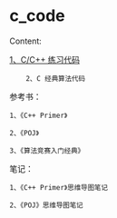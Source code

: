 c_code
======

<h>Content:</h>

<a href= "baidu.com">1、C/C++ 练习代码</a>
	
		2、C 经典算法代码
	
参考书：
	
	
	1、《C++ Primer》
	
	2、《POJ》
	
	3、《算法竞赛入门经典》
	
笔记：

	1、《C++ Primer》思维导图笔记
	
	2、《POJ》思维导图笔记
